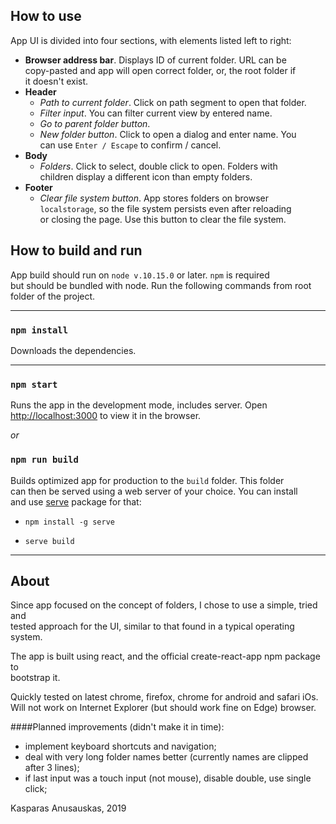 ## How to use
App UI is divided into four sections, with elements listed left to right:

- **Browser address bar**. Displays ID of current folder. URL can be <br/>
copy-pasted and app will open correct folder, or, the root folder if <br/>
it doesn't exist. 
- **Header**
  - *Path to current folder*. Click on path segment to open that folder. 
  - *Filter input*. You can filter current view by entered name.
  - *Go to parent folder button*. 
  - *New folder button*. Click to open a dialog and enter name. You <br/>
  can use `Enter / Escape` to confirm / cancel.  
- **Body**
  - *Folders*. Click to select, double click to open. Folders with <br/>
  children display a different icon than empty folders.
- **Footer**
  - *Clear file system button*. App stores folders on browser <br/>
  `localstorage`, so the file system persists even after reloading <br/>
  or closing the page. Use this button to clear the file system.

## How to build and run

App build should run on `node v.10.15.0` or later. `npm` is required <br/> 
but should be bundled with node. Run the following commands from root <br/>
folder of the project.

---
### `npm install`

Downloads the dependencies.

---

### `npm start`

Runs the app in the development mode, includes server. Open <br/> 
[http://localhost:3000](http://localhost:3000) to view it in the browser.

*or*

### `npm run build`

Builds optimized app for production to the `build` folder. This folder <br/>
can then be served using a web server of your choice. You can install <br/>
and use [serve](https://www.npmjs.com/package/serve) package for that:

- `npm install -g serve`

- `serve build`

---

## About

Since app focused on the concept of folders, I chose to use a simple, tried and <br/>
tested approach for the UI, similar to that found in a typical operating system. 

The app is built using react, and the official create-react-app npm package to <br/>
bootstrap it. 

Quickly tested on latest chrome, firefox, chrome for android and safari iOs. <br/>
Will not work on Internet Explorer (but should work fine on Edge) browser. 

####Planned improvements (didn't make it in time):
- implement keyboard shortcuts and navigation;
- deal with very long folder names better (currently names are clipped after 3 lines);
- if last input was a touch input (not mouse), disable double, use single click;

Kasparas Anusauskas, 2019
